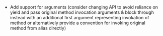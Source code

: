 - Add support for arguments (consider changing API to avoid reliance on yield and pass original method invocation arguments & block through instead with an additional first argument representing invokation of method or alternatively provide a convention for invoking original method from alias directly)
